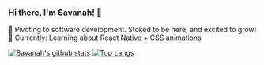 ### Hi there, I'm Savanah! 👋

🌱 Pivoting to software development. Stoked to be here, and excited to grow!  
🔭 Currently: Learning about React Native + CSS animations

[![Savanah's github stats](https://github-readme-stats.vercel.app/api?username=strewm&theme=solarized-light&include_all_commits=true)](https://github.com/anuraghazra/github-readme-stats)
[![Top Langs](https://github-readme-stats.vercel.app/api/top-langs/?username=strewm&layout=compact&theme=solarized-light)](https://github.com/anuraghazra/github-readme-stats)


<!--
**strewm/strewm** is a ✨ _special_ ✨ repository because its `README.md` (this file) appears on your GitHub profile.

Here are some ideas to get you started:

- 🔭 I’m currently working on ...
- 🌱 I’m currently learning ...
- 👯 I’m looking to collaborate on ...
- 🤔 I’m looking for help with ...
- 💬 Ask me about ...
- 📫 How to reach me: ...
- 😄 Pronouns: ...
- ⚡ Fun fact: ...
- hiiiiiiiiiii
- thereeeeeeeeee
-->
